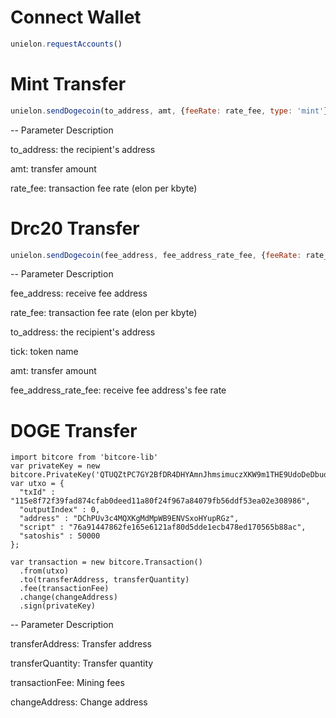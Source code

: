 # Connect Wallet
```javascript
unielon.requestAccounts()
```

# Mint Transfer
```javascript
unielon.sendDogecoin(to_address, amt, {feeRate: rate_fee, type: 'mint'})
```
-- Parameter Description

to_address: the recipient's address

amt: transfer amount

rate_fee: transaction fee rate (elon per kbyte)


# Drc20 Transfer
```javascript
unielon.sendDogecoin(fee_address, fee_address_rate_fee, {feeRate: rate_fee, transferAddress: to_address, ticker: tick, sendAmount: amt, type: 'transfer'})
```
-- Parameter Description

fee_address: receive fee address

rate_fee: transaction fee rate (elon per kbyte)

to_address: the recipient's address

tick: token name

amt: transfer amount

fee_address_rate_fee: receive fee address's fee rate

# DOGE Transfer
```shell
import bitcore from 'bitcore-lib'
var privateKey = new bitcore.PrivateKey('QTUQZtPC7GY2BfDR4DHYAmnJhmsimuczXKW9m1THE9UdoDeDbudZ');
var utxo = {
  "txId" : "115e8f72f39fad874cfab0deed11a80f24f967a84079fb56ddf53ea02e308986",
  "outputIndex" : 0,
  "address" : "DChPUv3c4MQXKgMdMpWB9ENVSxoHYupRGz",
  "script" : "76a91447862fe165e6121af80d5dde1ecb478ed170565b88ac",
  "satoshis" : 50000
};

var transaction = new bitcore.Transaction()
  .from(utxo)
  .to(transferAddress, transferQuantity)
  .fee(transactionFee)
  .change(changeAddress)
  .sign(privateKey)
```

-- Parameter Description

transferAddress: Transfer address

transferQuantity: Transfer quantity

transactionFee: Mining fees

changeAddress: Change address
